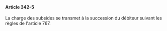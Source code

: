 #### Article 342-5

La charge des subsides se transmet à la succession du débiteur suivant les règles de l'article 767.


